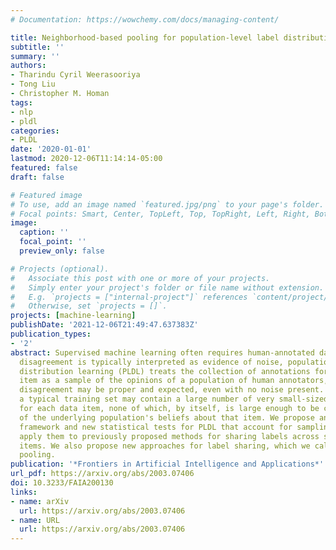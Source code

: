 ```yaml
---
# Documentation: https://wowchemy.com/docs/managing-content/

title: Neighborhood-based pooling for population-level label distribution learning
subtitle: ''
summary: ''
authors:
- Tharindu Cyril Weerasooriya
- Tong Liu
- Christopher M. Homan
tags:
- nlp
- pldl
categories:
- PLDL
date: '2020-01-01'
lastmod: 2020-12-06T11:14:14-05:00
featured: false
draft: false

# Featured image
# To use, add an image named `featured.jpg/png` to your page's folder.
# Focal points: Smart, Center, TopLeft, Top, TopRight, Left, Right, BottomLeft, Bottom, BottomRight.
image:
  caption: ''
  focal_point: ''
  preview_only: false

# Projects (optional).
#   Associate this post with one or more of your projects.
#   Simply enter your project's folder or file name without extension.
#   E.g. `projects = ["internal-project"]` references `content/project/deep-learning/index.md`.
#   Otherwise, set `projects = []`.
projects: [machine-learning]
publishDate: '2021-12-06T21:49:47.637383Z'
publication_types:
- '2'
abstract: Supervised machine learning often requires human-annotated data. While annotator
  disagreement is typically interpreted as evidence of noise, population-level label
  distribution learning (PLDL) treats the collection of annotations for each data
  item as a sample of the opinions of a population of human annotators, among whom
  disagreement may be proper and expected, even with no noise present. From this perspective,
  a typical training set may contain a large number of very small-sized samples, one
  for each data item, none of which, by itself, is large enough to be considered representative
  of the underlying population's beliefs about that item. We propose an algorithmic
  framework and new statistical tests for PLDL that account for sampling size. We
  apply them to previously proposed methods for sharing labels across similar data
  items. We also propose new approaches for label sharing, which we call neighborhood-based
  pooling.
publication: '*Frontiers in Artificial Intelligence and Applications*'
url_pdf: https://arxiv.org/abs/2003.07406
doi: 10.3233/FAIA200130
links:
- name: arXiv
  url: https://arxiv.org/abs/2003.07406
- name: URL
  url: https://arxiv.org/abs/2003.07406
---
```

